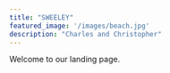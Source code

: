 ```yaml
---
title: "SWEELEY"
featured_image: '/images/beach.jpg'
description: "Charles and Christopher"
---
```

Welcome to our landing page. 